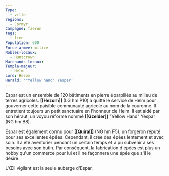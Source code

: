 ```yaml
---
Type:
  - ville
regions:
  - Cormyr
Campagne: faerun
tags:
  - lieu
Population: 600
Force-armee: milice
Nobles-locaux:
  - Huntcrown
Marchands-locaux: 
Temple-majeur:
  - Helm
Lord: Hezom
Herald: '"Yellow hand" Yespar'
---
```



Espar est un ensemble de 120 bâtiments en pierre éparpillés au milieu de terres agricoles. **[[Hezom]]** (LG hm P10) a quitté le service de Helm pour gouverner cette paisible communauté agricole au nom de la couronne. Il entretient toujours un petit sanctuaire en l'honneur de Helm. Il est aidé par son héraut, un voyou réformé nommé **[[Gzelder]]** "Yellow Hand" Yespar (NG hm B8).

Espar est également connu pour **[[Quiral]]** (NG hm F5), un forgeron réputé pour ses excellentes épées. Cependant, il crée des épées lentement et avec soin. Il a été aventurier pendant un certain temps et a pu subvenir à ses besoins avec son butin. Par conséquent, la fabrication d'épées est plus un hobby qu'un commerce pour lui et il ne façonnera une épée que s'il le désire.

L'Œil vigilant est la seule auberge d'Espar.